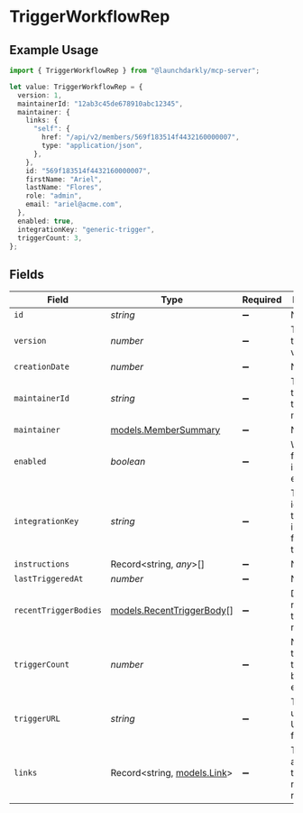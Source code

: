# TriggerWorkflowRep

## Example Usage

```typescript
import { TriggerWorkflowRep } from "@launchdarkly/mcp-server";

let value: TriggerWorkflowRep = {
  version: 1,
  maintainerId: "12ab3c45de678910abc12345",
  maintainer: {
    links: {
      "self": {
        href: "/api/v2/members/569f183514f4432160000007",
        type: "application/json",
      },
    },
    id: "569f183514f4432160000007",
    firstName: "Ariel",
    lastName: "Flores",
    role: "admin",
    email: "ariel@acme.com",
  },
  enabled: true,
  integrationKey: "generic-trigger",
  triggerCount: 3,
};
```

## Fields

| Field                                                        | Type                                                         | Required                                                     | Description                                                  | Example                                                      |
| ------------------------------------------------------------ | ------------------------------------------------------------ | ------------------------------------------------------------ | ------------------------------------------------------------ | ------------------------------------------------------------ |
| `id`                                                         | *string*                                                     | :heavy_minus_sign:                                           | N/A                                                          |                                                              |
| `version`                                                    | *number*                                                     | :heavy_minus_sign:                                           | The flag trigger version                                     | 1                                                            |
| `creationDate`                                               | *number*                                                     | :heavy_minus_sign:                                           | N/A                                                          |                                                              |
| `maintainerId`                                               | *string*                                                     | :heavy_minus_sign:                                           | The ID of the flag trigger maintainer                        | 12ab3c45de678910abc12345                                     |
| `maintainer`                                                 | [models.MemberSummary](../models/membersummary.md)           | :heavy_minus_sign:                                           | N/A                                                          |                                                              |
| `enabled`                                                    | *boolean*                                                    | :heavy_minus_sign:                                           | Whether the flag trigger is currently enabled                | true                                                         |
| `integrationKey`                                             | *string*                                                     | :heavy_minus_sign:                                           | The unique identifier of the integration for your trigger    | generic-trigger                                              |
| `instructions`                                               | Record<string, *any*>[]                                      | :heavy_minus_sign:                                           | N/A                                                          |                                                              |
| `lastTriggeredAt`                                            | *number*                                                     | :heavy_minus_sign:                                           | N/A                                                          |                                                              |
| `recentTriggerBodies`                                        | [models.RecentTriggerBody](../models/recenttriggerbody.md)[] | :heavy_minus_sign:                                           | Details on recent flag trigger requests.                     |                                                              |
| `triggerCount`                                               | *number*                                                     | :heavy_minus_sign:                                           | Number of times the trigger has been executed                | 3                                                            |
| `triggerURL`                                                 | *string*                                                     | :heavy_minus_sign:                                           | The unguessable URL for this flag trigger                    |                                                              |
| `links`                                                      | Record<string, [models.Link](../models/link.md)>             | :heavy_minus_sign:                                           | The location and content type of related resources           |                                                              |